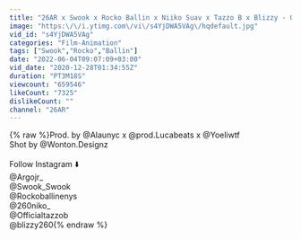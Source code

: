 ```yaml
---
title: "26AR x Swook x Rocko Ballin x Niiko Suav x Tazzo B x Blizzy - ON FAMILY (Music Video)"
image: "https:\/\/i.ytimg.com\/vi\/s4YjDWA5VAg\/hqdefault.jpg"
vid_id: "s4YjDWA5VAg"
categories: "Film-Animation"
tags: ["Swook","Rocko","Ballin"]
date: "2022-06-04T09:07:09+03:00"
vid_date: "2020-12-28T01:34:55Z"
duration: "PT3M18S"
viewcount: "659546"
likeCount: "7325"
dislikeCount: ""
channel: "26AR"
---
```

{% raw %}Prod. by @Alaunyc x @prod.Lucabeats x @Yoeliwtf<br />Shot by @Wonton.Designz<br /><br />Follow Instagram ⬇️<br />@Argojr_<br />@Swook_Swook<br />@Rockoballinenys<br />@260niko_<br />@Officialtazzob<br />@blizzy260{% endraw %}
